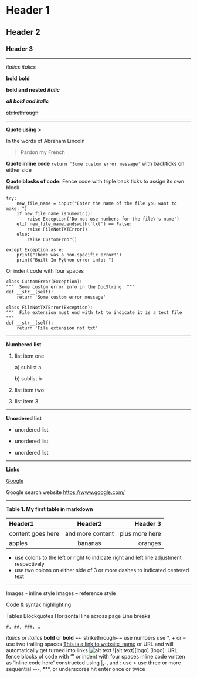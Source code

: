 # Header 1
## Header 2
### Header 3
________________________________________________________


*italics*  _italics_

**bold** __bold__

**bold and nested _italic_**

***all bold and italic***

~~strikethrough~~

_____________________________________________________________

**Quote using >**

In the words of Abraham Lincoln
> Pardon my French

**Quote inline code** `return 'Some custom error message'` with backticks on either side

**Quote blosks of code:** Fence code with triple back ticks to assign its own block
```
try:
    new_file_name = input("Enter the name of the file you want to make: ")
    if new_file_name.isnumeric():
        raise Exception('Do not use numbers for the file\'s name')
    elif new_file_name.endswith('txt') == False:
        raise FileNotTXTError()
    else:
        raise CustomError()

except Exception as e:
    print("There was a non-specific error!")
    print("Built-In Python error info: ")
```

Or indent code with four spaces

    class CustomError(Exception):
    """  Some custom error info in the DocString  """
    def __str__(self):
        return 'Some custom error message'

    class FileNotTXTError(Exception):
    """  File extension must end with txt to indicate it is a text file  """
    def __str__(self):
        return 'File extension not txt'
        
            
  ______________________________________________________
**Numbered list**

 
1) list item one

    a) sublist a
    
    b) sublist b
3) list item two
4) list item 3

___________________________________________________  
**Unordered list**

* unordered list
- unordered list
+ unordered list

  
___________________________________________________________
**Links**

[Google](https://www.google.com/)

Google search website <https://www.google.com/>


______________________________________________________________


**Table 1. My first table in markdown**

|     **Header1**        |      **Header2**        |      **Header 3**       |
|:------------------     |:-------------------:    |--------------------:    |
|   content goes here    |   and more content      |  plus more here         | 
|  apples                |   bananas               | oranges                 | 

* use colons to the left or right to indicate right and left line adjustment respectively
* use two colons on either side of 3 or more dashes to indicated centered text
_____________________________________________________


Images - inline style
Images – reference style

Code & syntax highlighting

Tables
Blockquotes
Horizontal line across page
Line breaks

	#, ##, ###, …
*italics*     or      _italics_
**bold**    or    __bold__
~~ strikethrough~~
use numbers
use *, + or –
use two trailing spaces
[This is a link to website_name](URL)    or
URL and <URL> will automatically get turned into links
![alt text](URL)
![alt text][logo]
[logo]: URL
fence blocks of code with ‘’’ or indent with four spaces
inline code written as ‘inline code here’
constructed using |,-, and :
use >
use three or more sequential ---, ***, or underscores
hit enter once or twice
